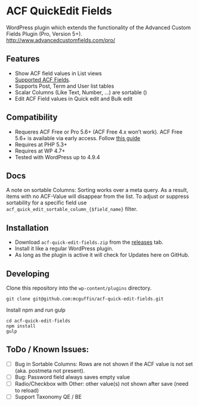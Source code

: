 ACF QuickEdit Fields
====================

WordPress plugin which extends the functionality of the Advanced Custom Fields Plugin (Pro, Version 5+).  
http://www.advancedcustomfields.com/pro/

Features
--------
 - Show ACF field values in List views  
   [Supported ACF Fields](https://github.com/mcguffin/acf-quick-edit-fields/wiki/Supported-ACF-Fields).
 - Supports Post, Term and User list tables
 - Scalar Columns (Like Text, Number, ...) are sortable ()  
 - Edit ACF Field values in Quick edit and Bulk edit

Compatibility
-------------
 - Requeres ACF Free or Pro 5.6+ (ACF Free 4.x won’t work). ACF Free 5.6+ is available via early access. Follow [this guide](https://www.advancedcustomfields.com/resources/upgrade-guide-version-5/)
 - Requires at PHP 5.3+
 - Requires at WP 4.7+
 - Tested with WordPress up to 4.9.4

Docs
----

A note on sortable Columns: Sorting works over a meta query. As a result, items
with no ACF-Value will disappear from the list. To adjust or suppress sortability
for a specific field use `acf_quick_edit_sortable_column_{$field_name}` filter.


Installation
------------

 - Download `acf-quick-edit-fields.zip` from the [releases](../../releases/latest) tab.
 - Install it like a regular WordPress plugin.
 - As long as the plugin is active it will check for Updates here on GitHub.


Developing
----------

Clone this repository into the `wp-content/plugins` directory.

    git clone git@github.com:mcguffin/acf-quick-edit-fields.git

Install npm and run gulp

    cd acf-quick-edit-fields
    npm install
    gulp


ToDo / Known Issues:
-----
 - [ ] Bug in Sortable Columns: Rows are not shown if the ACF value is not set (aka. postmeta not present).
 - [ ] Bug: Password field always saves empty value
 - [ ] Radio/Checkbox with Other: other value(s) not shown after save (need to reload)
 - [ ] Support Taxonomy QE / BE
